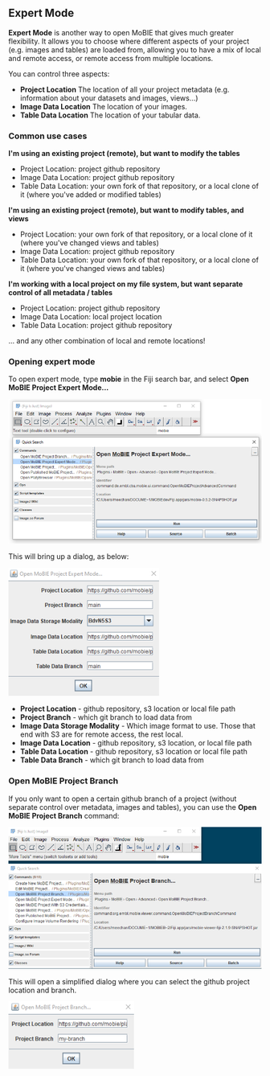 ## Expert Mode

**Expert Mode** is another way to open MoBIE that gives much greater flexibility. It allows you to
choose where different aspects of your project (e.g. images and tables) are loaded from, allowing you
to have a mix of local and remote access, or remote access from multiple locations.

You can control three aspects:
- **Project Location** The location of all your project metadata (e.g. information about your datasets and images, views...)
- **Image Data Location** The location of your images.
- **Table Data Location** The location of your tabular data.

### Common use cases

**I'm using an existing project (remote), but want to modify the tables**

- Project Location: project github repository
- Image Data Location: project github repository
- Table Data Location: your own fork of that repository, or a local clone of it (where you've added or modified tables)


**I'm using an existing project (remote), but want to modify tables, and views**

- Project Location: your own fork of that repository, or a local clone of it (where you've changed views and tables)
- Image Data Location: project github repository
- Table Data Location: your own fork of that repository, or a local clone of it (where you've changed views and tables)


**I'm working with a local project on my file system, but want separate control of all metadata / tables**
- Project Location: project github repository
- Image Data Location: local project location
- Table Data Location: project github repository

... and any other combination of local and remote locations!

### Opening expert mode

To open expert mode, type **mobie** in the Fiji search bar, and select
**Open MoBIE Project Expert Mode...**

<img width="600" alt="image" src="./tutorial_images/mobie_expert_command.png">

This will bring up a dialog, as below:

 <img width="300" alt="image" src="./tutorial_images/expertModeDialog.png">

 - **Project Location** - github repository, s3 location or local file path
 - **Project Branch** - which git branch to load data from
 - **Image Data Storage Modality** - Which image format to use. Those that end with S3 are for remote access, the rest local.
 - **Image Data Location** - github repository, s3 location, or local file path
 - **Table Data Location** - github repository, s3 location or local file path
 - **Table Data Branch** - which git branch to load data from

### Open MoBIE Project Branch

If you only want to open a certain github branch of a project (without separate control over metadata, images and tables), you can use the **Open MoBIE Project Branch** command:

<img width="600" alt="image" src="./tutorial_images/openMoBIEProjectBranch.png">

This will open a simplified dialog where you can select the github project location and branch.

<img width="250" alt="image" src="./tutorial_images/openMoBIEProjectBranchDialog.png">
